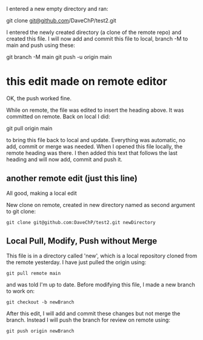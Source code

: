  I entered a new empty directory and ran:

git clone git@github.com/DaveChP/test2.git

I entered the newly created directory (a clone of the remote repo) and created this file. I will now add and commit this file to local, branch -M to main and push using these:

git branch -M main
git push -u origin main

# this edit made on remote editor

OK, the push worked fine.

While on remote, the file was edited to insert the heading above. It was committed on remote. Back on local I did:

git pull origin main

to bring this file back to local and update. Everything was automatic, no add, commit or merge was needed. When I opened this file locally, the remote heading was there. I then added this text that follows the last heading and will now add, commit and push it.

## another remote edit (just this line)

All good, making a local edit

New clone on remote, created in new directory named as second argument to git clone:

```
git clone git@github.com:DaveChP/test2.git newDirectory
```

## Local Pull, Modify, Push without Merge
This file is in a directory called 'new', which is a local repository cloned from the remote yesterday. I have just pulled the origin using:

```
git pull remote main
```
and was told I'm up to date. Before modifying this file, I made a new branch to work on:

```
git checkout -b newBranch
```

After this edit, I will add and commit these changes but not merge the branch. Instead I will push the branch for review on remote using:

```
git push origin newBranch
```



